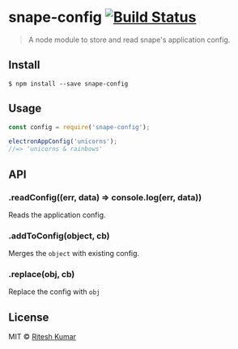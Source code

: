 # snape-config [![Build Status](https://travis-ci.org/ritz078/electron-app-config.svg?branch=master)](https://travis-ci.org/ritz078/electron-app-config)

> A node module to store and read snape's application config.


## Install

```
$ npm install --save snape-config
```


## Usage

```js
const config = require('snape-config');

electronAppConfig('unicorns');
//=> 'unicorns & rainbows'
```


## API

### .readConfig((err, data) => console.log(err, data))
Reads the application config.

### .addToConfig(object, cb)
Merges the `object` with existing config.

### .replace(obj, cb)
Replace the config with `obj`

## License

MIT © [Ritesh Kumar](https://github.com/ritz078/snape-config)
